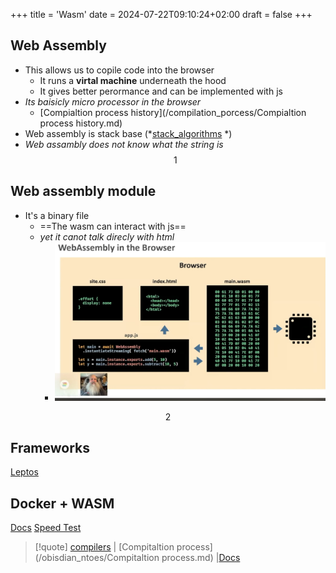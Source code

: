 +++
title = 'Wasm'
date = 2024-07-22T09:10:24+02:00
draft = false
+++

## Web Assembly 
- This allows us to copile code into the browser 
	- It runs a **virtal machine** underneath the hood 
	- It gives better perormance and can be implemented with js 
-  *Its baisicly micro processor in the browser*
	- [Compialtion process history](/compilation_porcess/Compialtion process history.md)
- Web assembly  is stack base (*[stack_algorithms](/Algorithms/stack_algorithms.md) *)
- *Web assambly does not know what the string is*
$$1$$
## Web assembly module 
- It's a binary file 
  - ==The wasm can interact with js==
  - *yet it canot talk direcly with html*
	- ![WebAssamblyBrowser_visual.png](/static/WebAssamblyBrowser_visual.png)


$$2$$
## Frameworks
[Leptos](https://leptos-rs.github.io/leptos/view/01_basic_component.html)

## Docker + WASM 
[Docs](https://www.youtube.com/watch?v=7553XZ0T6pM)
[Speed Test](https://youtu.be/4KtotxNAwME)


>[!quote] [compilers](/obisdian_ntoes/compilers.md) | [Compitaltion process](/obisdian_ntoes/Compitaltion process.md) |[Docs](https://www.youtube.com/watch?v=3sU557ZKjUs)

